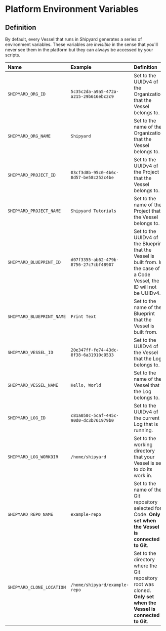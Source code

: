 # Platform Environment Variables

## Definition

By default, every Vessel that runs in Shipyard generates a series of environment variables. These variables are _invisible_ in the sense that you'll never see them in the platform but they can always be accessed by your scripts.

| Name | Example | Definition |
| :--- | :--- | :--- |
| `SHIPYARD_ORG_ID` | `5c35c2da-a9a5-472a-a215-29b616ebc2c9` | Set to the UUIDv4 of the Organization that the Vessel belongs to. |
| `SHIPYARD_ORG_NAME` | `Shipyard` | Set to the name of the Organization that the Vessel belongs to. |
| `SHIPYARD_PROJECT_ID` | `03cf3d8b-95c0-4b6c-8d57-be58c252c4be` | Set to the UUIDv4 of the Project that the Vessel belongs to. |
| `SHIPYARD_PROJECT_NAME` | `Shipyard Tutorials` | Set to the name of the Project that the Vessel belongs to. |
| `SHIPYARD_BLUEPRINT_ID` | `d07f3355-ab62-479b-8756-27c7cbf48907` | Set to the UUIDv4 of the Blueprint that the Vessel is built from. In the case of a Code Vessel, the ID will not be UUIDv4. |
| `SHIPYARD_BLUEPRINT_NAME` | `Print Text` | Set to the name of the Blueprint that the Vessel is built from. |
| `SHIPYARD_VESSEL_ID` | `20e347ff-fe74-43dc-8f38-6a31910c0533` | Set to the UUIDv4 of the Vessel that the Log belongs to. |
| `SHIPYARD_VESSEL_NAME` | `Hello, World` | Set to the name of the Vessel that the Log belongs to. |
| `SHIPYARD_LOG_ID` | `c81a050c-5caf-445c-90d0-dc3b761979b0` | Set to the UUIDv4 of the current Log that is running. |
| `SHIPYARD_LOG_WORKDIR` | `/home/shipyard` | Set to the working directory that your Vessel is set to do its work in. |
| `SHIPYARD_REPO_NAME` | `example-repo` | Set to the name of the Git repository selected for Code. **Only set when the Vessel is connected to Git**. |
| `SHIPYARD_CLONE_LOCATION` | `/home/shipyard/example-repo` | Set to the directory where the Git repository root was cloned. **Only set when the Vessel is connected to Git**. |

